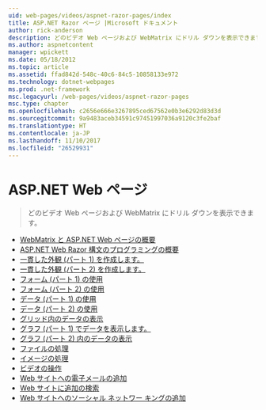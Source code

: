 ```yaml
---
uid: web-pages/videos/aspnet-razor-pages/index
title: ASP.NET Razor ページ |Microsoft ドキュメント
author: rick-anderson
description: どのビデオ Web ページおよび WebMatrix にドリル ダウンを表示できます。
ms.author: aspnetcontent
manager: wpickett
ms.date: 05/18/2012
ms.topic: article
ms.assetid: ffad842d-548c-40c6-84c5-10858133e972
ms.technology: dotnet-webpages
ms.prod: .net-framework
msc.legacyurl: /web-pages/videos/aspnet-razor-pages
msc.type: chapter
ms.openlocfilehash: c2656e666e3267895ced67562e0b3e6292d83d3d
ms.sourcegitcommit: 9a9483aceb34591c97451997036a9120c3fe2baf
ms.translationtype: HT
ms.contentlocale: ja-JP
ms.lasthandoff: 11/10/2017
ms.locfileid: "26529931"
---
```

<a name="aspnet-web-pages"></a>ASP.NET Web ページ
=================
> どのビデオ Web ページおよび WebMatrix にドリル ダウンを表示できます。


- [WebMatrix と ASP.NET Web ページの概要](getting-started-with-webmatrix-and-aspnet-web-pages.md)
- [ASP.NET Web Razor 構文のプログラミングの概要](introduction-to-aspnet-web-programming-using-the-razor-syntax.md)
- [一貫した外観 (パート 1) を作成します。](creating-a-consistent-look-part-1.md)
- [一貫した外観 (パート 2) を作成します。](creating-a-consistent-look-part-2.md)
- [フォーム (パート 1) の使用](working-with-forms-part-1.md)
- [フォーム (パート 2) の使用](working-with-forms-part-2.md)
- [データ (パート 1) の使用](working-with-data-part-1.md)
- [データ (パート 2) の使用](working-with-data-part-2.md)
- [グリッド内のデータの表示](displaying-data-in-a-grid.md)
- [グラフ (パート 1) でデータを表示します。](displaying-data-in-a-chart-part-1.md)
- [グラフ (パート 2) 内のデータの表示](displaying-data-in-a-chart-part-2.md)
- [ファイルの処理](working-with-files.md)
- [イメージの処理](working-with-images.md)
- [ビデオの操作](working-with-video.md)
- [Web サイトへの電子メールの追加](adding-email-to-your-web-site.md)
- [Web サイトに追加の検索](adding-search-to-your-web-site.md)
- [Web サイトへのソーシャル ネットワー キングの追加](adding-social-networking-to-your-website.md)
